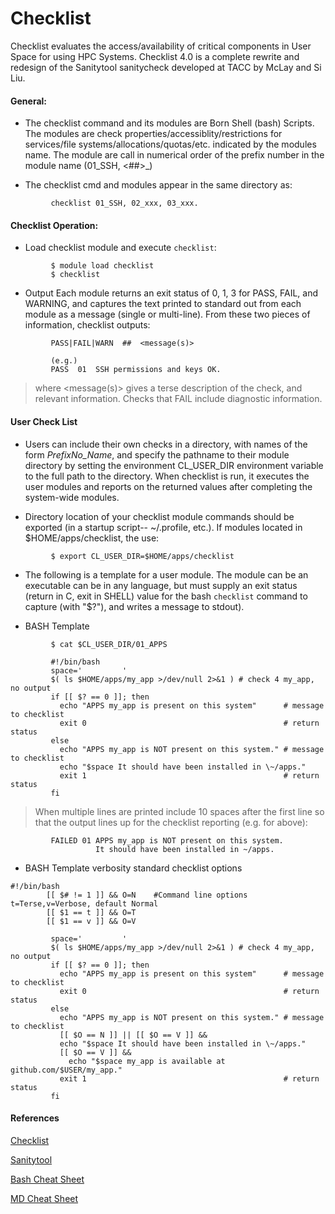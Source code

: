 Checklist
==============

Checklist evaluates the access/availability of critical components in User Space for using HPC Systems.
Checklist 4.0 is a complete rewrite and redesign of the Sanitytool sanitycheck developed at TACC by McLay and Si Liu.

#### General:

* The checklist command and its modules are Born Shell (bash) Scripts.  
The modules are check properties/accessiblity/restrictions
for services/file systems/allocations/quotas/etc. indicated by 
the modules name.  The module are call in numerical order of 
the prefix number in the module name (01_SSH, <##>_<whatever>)

* The checklist cmd and modules appear in the same directory as:

```
         checklist 01_SSH, 02_xxx, 03_xxx.
```

#### Checklist Operation:

* Load checklist module and execute `checklist`:

```
         $ module load checklist
         $ checklist
```

* Output
Each module returns an exit status of 0, 1, 3 for
PASS, FAIL, and WARNING, and captures the text printed 
to standard out from each module as a message (single or multi-line).
From these two pieces of information, checklist outputs:
```
         PASS|FAIL|WARN  ##  <message(s)>

         (e.g.)
         PASS  01  SSH permissions and keys OK.
```
> where <message(s)> gives a terse description of the check,
and relevant information.
Checks that FAIL include diagnostic information.

#### User Check List
* Users can include their own checks in a directory, with
names of the form *PrefixNo_Name*, and specify the pathname
to their module directory by setting the environment
CL_USER_DIR environment variable to the full path to the directory.
When checklist is run, it executes the user modules and 
reports on the returned values after completing 
the system-wide modules. 

* Directory location of your checklist module commands should be exported (in a startup script--  ~/.profile, etc.).  If modules located in $HOME/apps/checklist, the use:
  
```
         $ export CL_USER_DIR=$HOME/apps/checklist
```

* The following is a template for a user module. The module can be an executable
can be in any language, but must supply an exit status (return
in C, exit in SHELL) value for the bash `checklist` command to capture (with \"$?\"), and writes a message to stdout).

* BASH Template
```
         $ cat $CL_USER_DIR/01_APPS

         #!/bin/bash
         space='         '
         $( ls $HOME/apps/my_app >/dev/null 2>&1 ) # check 4 my_app, no output
         if [[ $? == 0 ]]; then
           echo "APPS my_app is present on this system"      # message to checklist
           exit 0                                            # return status
         else
           echo "APPS my_app is NOT present on this system." # message to checklist
           echo "$space It should have been installed in \~/apps."
           exit 1                                            # return status
         fi
```

  
> When multiple lines are printed include 10 spaces after the first line so that
the output lines up for the checklist reporting (e\.g\. for above):
       
```
         FAILED 01 APPS my_app is NOT present on this system.
                   It should have been installed in ~/apps.
```

* BASH Template verbosity standard checklist options
```
#!/bin/bash
        [[ $# != 1 ]] && O=N    #Command line options t=Terse,v=Verbose, default Normal
        [[ $1 == t ]] && O=T 
        [[ $1 == v ]] && O=V 

         space='         '
         $( ls $HOME/apps/my_app >/dev/null 2>&1 ) # check 4 my_app, no output
         if [[ $? == 0 ]]; then
           echo "APPS my_app is present on this system"      # message to checklist
           exit 0                                            # return status
         else
           echo "APPS my_app is NOT present on this system." # message to checklist
           [[ $O == N ]] || [[ $O == V ]] &&
           echo "$space It should have been installed in \~/apps."
           [[ $O == V ]] &&
             echo "$space my_app is available at github.com/$USER/my_app."
           exit 1                                            # return status
         fi

```


#### References
[Checklist](https://github.com/tacc/checklist)

[Sanitytool](https://github.com/siliu-tacc/sanitytool)

[Bash Cheat Sheet](https://github.com/RehanSaeed/Bash-Cheat-Sheet/blob/main/README.md)

[MD Cheat Sheet](https://www.markdownguide.org/cheat-sheet/)

